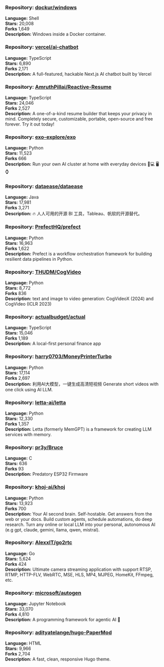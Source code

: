 ### **Repository:** [dockur/windows](https://github.com/dockur/windows)  

**Language:** Shell  
**Stars:** 20,008  
**Forks** 1,649  
**Description:** Windows inside a Docker container.  

### **Repository:** [vercel/ai-chatbot](https://github.com/vercel/ai-chatbot)  

**Language:** TypeScript  
**Stars:** 6,890  
**Forks** 2,171  
**Description:** A full-featured, hackable Next.js AI chatbot built by Vercel  

### **Repository:** [AmruthPillai/Reactive-Resume](https://github.com/AmruthPillai/Reactive-Resume)  

**Language:** TypeScript  
**Stars:** 24,046  
**Forks** 2,527  
**Description:** A one-of-a-kind resume builder that keeps your privacy in mind. Completely secure, customizable, portable, open-source and free forever. Try it out today!  

### **Repository:** [exo-explore/exo](https://github.com/exo-explore/exo)  

**Language:** Python  
**Stars:** 11,523  
**Forks** 666  
**Description:** Run your own AI cluster at home with everyday devices 📱💻 🖥️⌚  

### **Repository:** [dataease/dataease](https://github.com/dataease/dataease)  

**Language:** Java  
**Stars:** 17,981  
**Forks** 3,271  
**Description:** 🔥 人人可用的开源 BI 工具，Tableau、帆软的开源替代。  

### **Repository:** [PrefectHQ/prefect](https://github.com/PrefectHQ/prefect)  

**Language:** Python  
**Stars:** 16,963  
**Forks** 1,622  
**Description:** Prefect is a workflow orchestration framework for building resilient data pipelines in Python.  

### **Repository:** [THUDM/CogVideo](https://github.com/THUDM/CogVideo)  

**Language:** Python  
**Stars:** 8,772  
**Forks** 836  
**Description:** text and image to video generation: CogVideoX (2024) and CogVideo (ICLR 2023)  

### **Repository:** [actualbudget/actual](https://github.com/actualbudget/actual)  

**Language:** TypeScript  
**Stars:** 15,046  
**Forks** 1,189  
**Description:** A local-first personal finance app  

### **Repository:** [harry0703/MoneyPrinterTurbo](https://github.com/harry0703/MoneyPrinterTurbo)  

**Language:** Python  
**Stars:** 17,114  
**Forks** 2,697  
**Description:** 利用AI大模型，一键生成高清短视频 Generate short videos with one click using AI LLM.  

### **Repository:** [letta-ai/letta](https://github.com/letta-ai/letta)  

**Language:** Python  
**Stars:** 12,330  
**Forks** 1,357  
**Description:** Letta (formerly MemGPT) is a framework for creating LLM services with memory.  

### **Repository:** [pr3y/Bruce](https://github.com/pr3y/Bruce)  

**Language:** C  
**Stars:** 636  
**Forks** 93  
**Description:** Predatory ESP32 Firmware  

### **Repository:** [khoj-ai/khoj](https://github.com/khoj-ai/khoj)  

**Language:** Python  
**Stars:** 13,923  
**Forks** 700  
**Description:** Your AI second brain. Self-hostable. Get answers from the web or your docs. Build custom agents, schedule automations, do deep research. Turn any online or local LLM into your personal, autonomous AI (e.g gpt, claude, gemini, llama, qwen, mistral).  

### **Repository:** [AlexxIT/go2rtc](https://github.com/AlexxIT/go2rtc)  

**Language:** Go  
**Stars:** 5,624  
**Forks** 424  
**Description:** Ultimate camera streaming application with support RTSP, RTMP, HTTP-FLV, WebRTC, MSE, HLS, MP4, MJPEG, HomeKit, FFmpeg, etc.  

### **Repository:** [microsoft/autogen](https://github.com/microsoft/autogen)  

**Language:** Jupyter Notebook  
**Stars:** 33,070  
**Forks** 4,810  
**Description:** A programming framework for agentic AI 🤖  

### **Repository:** [adityatelange/hugo-PaperMod](https://github.com/adityatelange/hugo-PaperMod)  

**Language:** HTML  
**Stars:** 9,966  
**Forks** 2,704  
**Description:** A fast, clean, responsive Hugo theme.  

